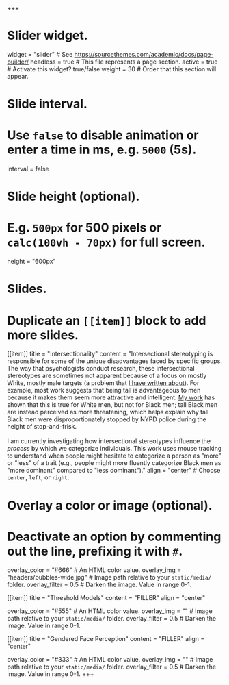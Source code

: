 +++
# Slider widget.
widget = "slider"  # See https://sourcethemes.com/academic/docs/page-builder/
headless = true  # This file represents a page section.
active = true  # Activate this widget? true/false
weight = 30  # Order that this section will appear.

# Slide interval.
# Use `false` to disable animation or enter a time in ms, e.g. `5000` (5s).
interval = false

# Slide height (optional).
# E.g. `500px` for 500 pixels or `calc(100vh - 70px)` for full screen.
height = "600px"

# Slides.
# Duplicate an `[[item]]` block to add more slides.
[[item]]
  title = "Intersectionality"
  content = "Intersectional stereotyping is responsible for some of the unique disadvantages faced by specific groups. The way that psychologists conduct research, these intersectional stereotypes are sometimes not apparent because of a focus on mostly White, mostly male targets (a problem that [I have written about](https://journals.sagepub.com/doi/full/10.1177/1745691619885840)). For example, most work suggests that being tall is advantageous to men because it makes them seem more attractive and intelligent. [My work](https://journals.sagepub.com/doi/abs/10.1177/1745691619885840) has shown that this is true for White men, but not for Black men; tall Black men are instead perceived as more threatening, which helps explain why tall Black men were disproportionately stopped by NYPD police during the height of stop-and-frisk.
</br></br>
I am currently investigating how intersectional stereotypes influence the *process* by which we categorize individuals. This work uses mouse tracking to understand when people might hesitate to categorize a person as "more" or "less" of a trait (e.g., people might more fluently categorize Black men as "more dominant" compared to "less dominant")."
  align = "center"  # Choose `center`, `left`, or `right`.

  # Overlay a color or image (optional).
  #   Deactivate an option by commenting out the line, prefixing it with `#`.
  overlay_color = "#666"  # An HTML color value.
  overlay_img = "headers/bubbles-wide.jpg"  # Image path relative to your `static/media/` folder.
  overlay_filter = 0.5  # Darken the image. Value in range 0-1.

[[item]]
  title = "Threshold Models"
  content = "FILLER"
  align = "center"

  overlay_color = "#555"  # An HTML color value.
  overlay_img = ""  # Image path relative to your `static/media/` folder.
  overlay_filter = 0.5  # Darken the image. Value in range 0-1.

[[item]]
  title = "Gendered Face Perception"
  content = "FILLER"
  align = "center"

  overlay_color = "#333"  # An HTML color value.
  overlay_img = ""  # Image path relative to your `static/media/` folder.
  overlay_filter = 0.5  # Darken the image. Value in range 0-1.
+++

